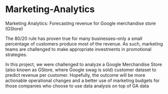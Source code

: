 # Marketing-Analytics
Marketing Analytics: Forecasting revenue for Google merchandise store (GStore)

The 80/20 rule has proven true for many businesses–only a small percentage of customers produce most of the revenue. 
As such, marketing teams are challenged to make appropriate investments in promotional strategies.

In this project, we were challenged to analyze a Google Merchandise Store (also known as GStore, where Google swag is sold)
customer dataset to predict revenue per customer. Hopefully, the outcome will be more actionable operational changes 
and a better use of marketing budgets for those companies who choose to use data analysis on top of GA data
